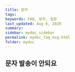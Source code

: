 ```yaml
---
title: 문자
tags:
keywords: FAQ, 문자, 질문
last_updated: Aug 6, 2020
summary:
sidebar: mydoc_sidebar
permalink: mydoc_faq_msg.html
folder: mydoc
---
```


## 문자 발송이 안되요


